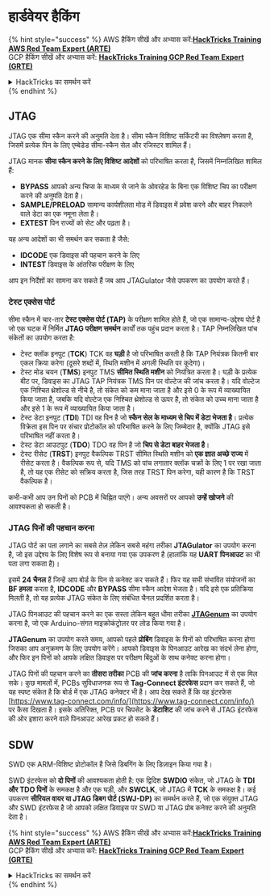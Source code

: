 # हार्डवेयर हैकिंग

{% hint style="success" %}
AWS हैकिंग सीखें और अभ्यास करें:<img src="/.gitbook/assets/arte.png" alt="" data-size="line">[**HackTricks Training AWS Red Team Expert (ARTE)**](https://training.hacktricks.xyz/courses/arte)<img src="/.gitbook/assets/arte.png" alt="" data-size="line">\
GCP हैकिंग सीखें और अभ्यास करें: <img src="/.gitbook/assets/grte.png" alt="" data-size="line">[**HackTricks Training GCP Red Team Expert (GRTE)**<img src="/.gitbook/assets/grte.png" alt="" data-size="line">](https://training.hacktricks.xyz/courses/grte)

<details>

<summary>HackTricks का समर्थन करें</summary>

* [**सदस्यता योजनाएँ**](https://github.com/sponsors/carlospolop) देखें!
* **हमारे साथ जुड़ें** 💬 [**Discord समूह**](https://discord.gg/hRep4RUj7f) या [**टेलीग्राम समूह**](https://t.me/peass) या **हमें** **Twitter** 🐦 [**@hacktricks\_live**](https://twitter.com/hacktricks\_live)** पर फॉलो करें।**
* **हैकिंग ट्रिक्स साझा करें और** [**HackTricks**](https://github.com/carlospolop/hacktricks) और [**HackTricks Cloud**](https://github.com/carlospolop/hacktricks-cloud) गिटहब रिपोजिटरी में PR सबमिट करें।

</details>
{% endhint %}

## JTAG

JTAG एक सीमा स्कैन करने की अनुमति देता है। सीमा स्कैन विशिष्ट सर्किटरी का विश्लेषण करता है, जिसमें प्रत्येक पिन के लिए एम्बेडेड सीमा-स्कैन सेल और रजिस्टर शामिल हैं।

JTAG मानक **सीमा स्कैन करने के लिए विशिष्ट आदेशों** को परिभाषित करता है, जिसमें निम्नलिखित शामिल हैं:

* **BYPASS** आपको अन्य चिप्स के माध्यम से जाने के ओवरहेड के बिना एक विशिष्ट चिप का परीक्षण करने की अनुमति देता है।
* **SAMPLE/PRELOAD** सामान्य कार्यशीलता मोड में डिवाइस में प्रवेश करने और बाहर निकलने वाले डेटा का एक नमूना लेता है।
* **EXTEST** पिन राज्यों को सेट और पढ़ता है।

यह अन्य आदेशों का भी समर्थन कर सकता है जैसे:

* **IDCODE** एक डिवाइस की पहचान करने के लिए
* **INTEST** डिवाइस के आंतरिक परीक्षण के लिए

आप इन निर्देशों का सामना कर सकते हैं जब आप JTAGulator जैसे उपकरण का उपयोग करते हैं।

### टेस्ट एक्सेस पोर्ट

सीमा स्कैन में चार-तार **टेस्ट एक्सेस पोर्ट (TAP)** के परीक्षण शामिल होते हैं, जो एक सामान्य-उद्देश्य पोर्ट है जो एक घटक में निर्मित **JTAG परीक्षण समर्थन** कार्यों तक पहुंच प्रदान करता है। TAP निम्नलिखित पांच संकेतों का उपयोग करता है:

* टेस्ट क्लॉक इनपुट (**TCK**) TCK वह **घड़ी** है जो परिभाषित करती है कि TAP नियंत्रक कितनी बार एकल क्रिया करेगा (दूसरे शब्दों में, स्थिति मशीन में अगली स्थिति पर कूदेगा)।
* टेस्ट मोड चयन (**TMS**) इनपुट TMS **सीमित स्थिति मशीन** को नियंत्रित करता है। घड़ी के प्रत्येक बीट पर, डिवाइस का JTAG TAP नियंत्रक TMS पिन पर वोल्टेज की जांच करता है। यदि वोल्टेज एक निश्चित थ्रेशोल्ड से नीचे है, तो संकेत को कम माना जाता है और इसे 0 के रूप में व्याख्यायित किया जाता है, जबकि यदि वोल्टेज एक निश्चित थ्रेशोल्ड से ऊपर है, तो संकेत को उच्च माना जाता है और इसे 1 के रूप में व्याख्यायित किया जाता है।
* टेस्ट डेटा इनपुट (**TDI**) TDI वह पिन है जो **स्कैन सेल के माध्यम से चिप में डेटा भेजता है**। प्रत्येक विक्रेता इस पिन पर संचार प्रोटोकॉल को परिभाषित करने के लिए जिम्मेदार है, क्योंकि JTAG इसे परिभाषित नहीं करता है।
* टेस्ट डेटा आउटपुट (**TDO**) TDO वह पिन है जो **चिप से डेटा बाहर भेजता है**।
* टेस्ट रीसेट (**TRST**) इनपुट वैकल्पिक TRST सीमित स्थिति मशीन को **एक ज्ञात अच्छे राज्य** में रीसेट करता है। वैकल्पिक रूप से, यदि TMS को पांच लगातार क्लॉक चक्रों के लिए 1 पर रखा जाता है, तो यह एक रीसेट को सक्रिय करता है, जिस तरह TRST पिन करेगा, यही कारण है कि TRST वैकल्पिक है।

कभी-कभी आप उन पिनों को PCB में चिह्नित पाएंगे। अन्य अवसरों पर आपको **उन्हें खोजने** की आवश्यकता हो सकती है।

### JTAG पिनों की पहचान करना

JTAG पोर्ट का पता लगाने का सबसे तेज़ लेकिन सबसे महंगा तरीका **JTAGulator** का उपयोग करना है, जो इस उद्देश्य के लिए विशेष रूप से बनाया गया एक उपकरण है (हालांकि यह **UART पिनआउट** का भी पता लगा सकता है)।

इसमें **24 चैनल** हैं जिन्हें आप बोर्ड के पिन से कनेक्ट कर सकते हैं। फिर यह सभी संभावित संयोजनों का **BF हमला** करता है, **IDCODE** और **BYPASS** सीमा स्कैन आदेश भेजता है। यदि इसे एक प्रतिक्रिया मिलती है, तो यह प्रत्येक JTAG संकेत के लिए संबंधित चैनल प्रदर्शित करता है।

JTAG पिनआउट की पहचान करने का एक सस्ता लेकिन बहुत धीमा तरीका [**JTAGenum**](https://github.com/cyphunk/JTAGenum/) का उपयोग करना है, जो एक Arduino-संगत माइक्रोकंट्रोलर पर लोड किया गया है।

**JTAGenum** का उपयोग करते समय, आपको पहले **प्रोबिंग** डिवाइस के पिनों को परिभाषित करना होगा जिसका आप अनुक्रमण के लिए उपयोग करेंगे। आपको डिवाइस के पिनआउट आरेख का संदर्भ लेना होगा, और फिर इन पिनों को आपके लक्षित डिवाइस पर परीक्षण बिंदुओं के साथ कनेक्ट करना होगा।

JTAG पिनों की पहचान करने का **तीसरा तरीका** PCB की **जांच करना** है ताकि पिनआउट में से एक मिल सके। कुछ मामलों में, PCBs सुविधाजनक रूप से **Tag-Connect इंटरफेस** प्रदान कर सकते हैं, जो यह स्पष्ट संकेत है कि बोर्ड में एक JTAG कनेक्टर भी है। आप देख सकते हैं कि वह इंटरफेस [https://www.tag-connect.com/info/](https://www.tag-connect.com/info/) पर कैसा दिखता है। इसके अतिरिक्त, PCB पर चिपसेट के **डेटाशिट** की जांच करने से JTAG इंटरफेस की ओर इशारा करने वाले पिनआउट आरेख प्रकट हो सकते हैं।

## SDW

SWD एक ARM-विशिष्ट प्रोटोकॉल है जिसे डिबगिंग के लिए डिज़ाइन किया गया है।

SWD इंटरफेस को **दो पिनों** की आवश्यकता होती है: एक द्विदिश **SWDIO** संकेत, जो JTAG के **TDI और TDO पिनों** के समकक्ष है और एक घड़ी, और **SWCLK**, जो JTAG में **TCK** के समकक्ष है। कई उपकरण **सीरियल वायर या JTAG डिबग पोर्ट (SWJ-DP)** का समर्थन करते हैं, जो एक संयुक्त JTAG और SWD इंटरफेस है जो आपको लक्षित डिवाइस पर SWD या JTAG प्रोब कनेक्ट करने की अनुमति देता है।

{% hint style="success" %}
AWS हैकिंग सीखें और अभ्यास करें:<img src="/.gitbook/assets/arte.png" alt="" data-size="line">[**HackTricks Training AWS Red Team Expert (ARTE)**](https://training.hacktricks.xyz/courses/arte)<img src="/.gitbook/assets/arte.png" alt="" data-size="line">\
GCP हैकिंग सीखें और अभ्यास करें: <img src="/.gitbook/assets/grte.png" alt="" data-size="line">[**HackTricks Training GCP Red Team Expert (GRTE)**<img src="/.gitbook/assets/grte.png" alt="" data-size="line">](https://training.hacktricks.xyz/courses/grte)

<details>

<summary>HackTricks का समर्थन करें</summary>

* [**सदस्यता योजनाएँ**](https://github.com/sponsors/carlospolop) देखें!
* **हमारे साथ जुड़ें** 💬 [**Discord समूह**](https://discord.gg/hRep4RUj7f) या [**टेलीग्राम समूह**](https://t.me/peass) या **हमें** **Twitter** 🐦 [**@hacktricks\_live**](https://twitter.com/hacktricks\_live)** पर फॉलो करें।**
* **हैकिंग ट्रिक्स साझा करें और** [**HackTricks**](https://github.com/carlospolop/hacktricks) और [**HackTricks Cloud**](https://github.com/carlospolop/hacktricks-cloud) गिटहब रिपोजिटरी में PR सबमिट करें।

</details>
{% endhint %}

